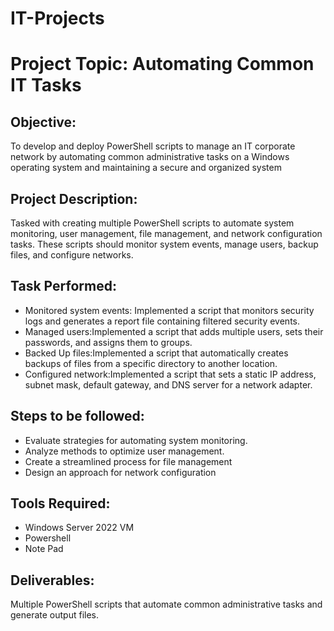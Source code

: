 # IT-Projects
# Project Topic: Automating Common IT Tasks
## Objective:
To develop and deploy PowerShell scripts to manage an IT corporate network by automating common administrative tasks on a Windows operating system and maintaining a secure and organized system
## Project Description:
Tasked with creating multiple PowerShell scripts to automate system monitoring, user management, file management, and network configuration tasks. These scripts should monitor system events, manage users, backup files, and configure networks.
## Task Performed:
* Monitored system events: Implemented a script that monitors security logs and generates a report file containing filtered security events.
* Managed users:Implemented a script that adds multiple users, sets their passwords, and assigns them to groups.
* Backed Up files:Implemented a script that automatically creates backups of files from a specific directory to another location.
* Configured network:Implemented a script that sets a static IP address, subnet mask, default gateway, and DNS server for a network adapter.
## Steps to be followed:
* Evaluate strategies for automating system monitoring.
* Analyze methods to optimize user management.
* Create a streamlined process for file management
* Design an approach for network configuration
## Tools Required:
* Windows Server 2022 VM
* Powershell
* Note Pad
## Deliverables:
Multiple PowerShell scripts that automate common administrative tasks and generate output files.




